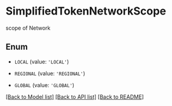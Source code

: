 # SimplifiedTokenNetworkScope

scope of Network

## Enum

* `LOCAL` (value: `'LOCAL'`)

* `REGIONAL` (value: `'REGIONAL'`)

* `GLOBAL` (value: `'GLOBAL'`)

[[Back to Model list]](../README.md#documentation-for-models) [[Back to API list]](../README.md#documentation-for-api-endpoints) [[Back to README]](../README.md)


